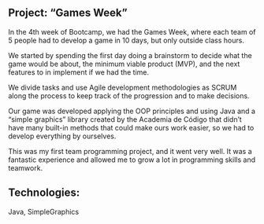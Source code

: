 <h2>Project: “Games Week” </h2>

In the 4th week of Bootcamp, we had the Games Week, where each team of 5 people had to develop a game in 10 days, but only outside class hours.

We started by spending the first day doing a brainstorm to decide what the game would be about, the minimum viable product (MVP), and the next features to in implement if we had the time.

We divide tasks and use Agile development methodologies as SCRUM along the process to keep track of the progression and to make decisions.

Our game was developed applying the OOP principles and using  Java and a “simple graphics” library created by the Academia de Código that didn’t have many built-in methods that could make ours work easier, so we had to develop everything by ourselves. 

This was my first team programming project, and it went very well. It was a fantastic experience and allowed me to grow a lot in programming skills and teamwork.

<h2>Technologies: </h2>

Java, SimpleGraphics
